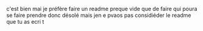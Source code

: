 c'est bien mai je préfère faire un readme preque vide que de faire qui poura se faire prendre donc désolé mais jen e pvaos pas considiéder le readme que tu as ecri t

